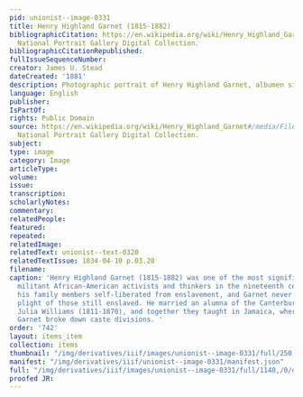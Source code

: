 ```yaml
---
pid: unionist--image-0331
title: Henry Highland Garnet (1815-1882)
bibliographicCitation: https://en.wikipedia.org/wiki/Henry_Highland_Garnet#/media/File:Henry_Highland_Garnet_by_James_U._Stead_crop.png,
  National Portrait Gallery Digital Collection.
bibliographicCitationRepublished: 
fullIssueSequenceNumber: 
creator: James U. Stead
dateCreated: '1881'
description: Photographic portrait of Henry Highland Garnet, albumen silver print
language: English
publisher: 
IsPartOf: 
rights: Public Domain
source: https://en.wikipedia.org/wiki/Henry_Highland_Garnet#/media/File:Henry_Highland_Garnet_by_James_U._Stead_crop.png,
  National Portrait Gallery Digital Collection.
subject: 
type: image
category: Image
articleType: 
volume: 
issue: 
transcription: 
scholarlyNotes: 
commentary: 
relatedPeople: 
featured: 
repeated: 
relatedImage: 
relatedText: unionist--text-0320
relatedTextIssue: 1834-04-10 p.03.20
filename: 
caption: 'Henry Highland Garnet (1815-1882) was one of the most significant and most
  militant African-American activists and thinkers in the nineteenth century. He and
  his family members self-liberated from enslavement, and Garnet never forgot the
  plight of those still enslaved. He married an alumna of the Canterbury Female Academy,
  Julia Williams (1811-1870), and together they taught in Jamaica, where Julia Williams
  Garnet broke down caste divisions. '
order: '742'
layout: items_item
collection: items
thumbnail: "/img/derivatives/iiif/images/unionist--image-0331/full/250,/0/default.jpg"
manifest: "/img/derivatives/iiif/unionist--image-0331/manifest.json"
full: "/img/derivatives/iiif/images/unionist--image-0331/full/1140,/0/default.jpg"
proofed JR: 
---
```

